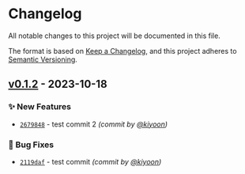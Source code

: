 # Changelog
All notable changes to this project will be documented in this file.

The format is based on [Keep a Changelog](https://keepachangelog.com/en/1.0.0/),
and this project adheres to [Semantic Versioning](https://semver.org/spec/v2.0.0.html).

## [v0.1.2] - 2023-10-18
### :sparkles: New Features
- [`2679848`](https://github.com/Innerverz-AI/python-project-template-2023/commit/26798484f911606558e85334bac1a6f4dd9945d2) - test commit 2 *(commit by [@kiyoon](https://github.com/kiyoon))*

### :bug: Bug Fixes
- [`2119daf`](https://github.com/Innerverz-AI/python-project-template-2023/commit/2119daf492ae89d5ece94bcc4e7ed866854ac5c8) - test commit *(commit by [@kiyoon](https://github.com/kiyoon))*


[v0.1.2]: https://github.com/Innerverz-AI/python-project-template-2023/compare/v0.1.1...v0.1.2